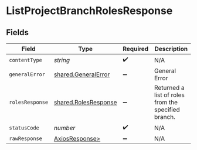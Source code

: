 # ListProjectBranchRolesResponse


## Fields

| Field                                                        | Type                                                         | Required                                                     | Description                                                  |
| ------------------------------------------------------------ | ------------------------------------------------------------ | ------------------------------------------------------------ | ------------------------------------------------------------ |
| `contentType`                                                | *string*                                                     | :heavy_check_mark:                                           | N/A                                                          |
| `generalError`                                               | [shared.GeneralError](../../models/shared/generalerror.md)   | :heavy_minus_sign:                                           | General Error                                                |
| `rolesResponse`                                              | [shared.RolesResponse](../../models/shared/rolesresponse.md) | :heavy_minus_sign:                                           | Returned a list of roles from the specified branch.          |
| `statusCode`                                                 | *number*                                                     | :heavy_check_mark:                                           | N/A                                                          |
| `rawResponse`                                                | [AxiosResponse>](https://axios-http.com/docs/res_schema)     | :heavy_minus_sign:                                           | N/A                                                          |